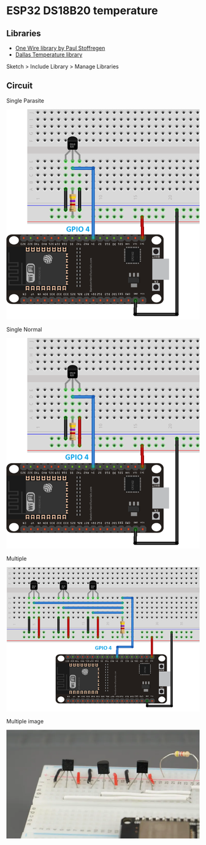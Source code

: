 # ESP32 DS18B20 temperature
## Libraries
- [One Wire library by Paul Stoffregen](https://github.com/PaulStoffregen/OneWire "One Wire library")
- [Dallas Temperature library](https://github.com/milesburton/Arduino-Temperature-Control-Library "Dallas Temperature")

Sketch > Include Library > Manage Libraries

## Circuit
Single Parasite

![Single Parasite](images/ds18b20_esp32_single_parasite_bb.png "Single Parasite")

Single Normal

![Single Normal](images/ds18b20_esp32_single_normal.png "Single Normal")

Multiple

![Multiple](images/ds18b20_esp32_multiple.png "Multiple")

Multiple image

![Multiple image](images/multiple-ds18b20.png "Multiple image")

